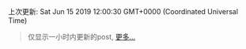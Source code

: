 
  
 上次更新: Sat Jun 15 2019 12:00:30 GMT+0000 (Coordinated Universal Time) 

 > 仅显示一小时内更新的post, [更多...](screenshots/)
  